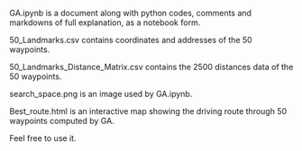 GA.ipynb is a document along with python codes, comments and markdowns of full explanation, as a notebook form.

50_Landmarks.csv contains coordinates and addresses of the 50 waypoints.

50_Landmarks_Distance_Matrix.csv contains the 2500 distances data of the 50 waypoints.

search_space.png is an image used by GA.ipynb.

Best_route.html is an interactive map showing the driving route through 50 waypoints computed by GA.

Feel free to use it.
